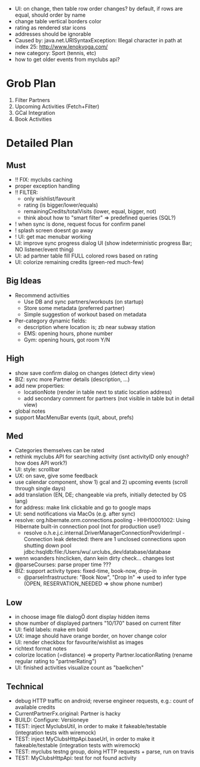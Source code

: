 
* UI: on change, then table row order changes? by default, if rows are equal, should order by name
* change table vertical borders color
* rating as rendered star icons
* addresses should be ignorable
* Caused by: java.net.URISyntaxException: Illegal character in path at index 25: http://www.lenokyoga.com/ 
* new category: Sport (tennis, etc)
* how to get older events from myclubs api?

# Grob Plan

1. Filter Partners
1. Upcoming Activities (Fetch+Filter)
1. GCal Integration
1. Book Activities

# Detailed Plan

## Must

* !! FIX: myclubs caching
* proper exception handling
* !! FILTER:
    * only wishlist/favourit
    * rating (is bigger/lower/equals)
    * remainingCredits/totalVisits (lower, equal, bigger, not)
    * think about how to "smart filter" => predefined queries (SQL?)
* ! when sync is done, request focus for confirm panel
* ! splash screen doesnt go away
* ! UI: get mac menubar working
* UI: improve sync progress dialog UI (show indeterministic progress Bar; NO listener/event thing)
* UI: ad partner table fill FULL colored rows based on rating
* UI: colorize remaining credits (green-red much-few)

## Big Ideas

* Recommend activities
    * Use DB and sync partners/workouts (on startup)
    * Store some metadata (preferred partner)
    * Simple suggestion of workout based on metadata
* Per-category dynamic fields:
    * description where location is; zb near subway station
    * EMS: opening hours, phone number
    * Gym: opening hours, got room Y/N

## High

* show save confirm dialog on changes (detect dirty view)
* BIZ: sync more Partner details (description, ...)
* add new properties: 
    * locationNote (render in table next to static location address)
    * add secondary comment for partners (not visible in table but in detail view)
* global notes
* support MacMenuBar events (quit, about, prefs)

## Med

* Categories themselves can be rated
* rethink myclubs API for searching activity (isnt activityID only enough? how does API work?)
* UI: style: scrollbar
* UX: on save, give some feedback
* use calendar component, show 1) gcal and 2) upcoming events (scroll through single days)
* add translation (EN, DE; changeable via prefs, initially detected by OS lang)
* for address: make link clickable and go to google maps
* UI: send notifications via MacOs (e.g. after sync)
* resolve: org.hibernate.orm.connections.pooling - HHH10001002: Using Hibernate built-in connection pool (not for production use!)
    * resolve o.h.e.j.c.internal.DriverManagerConnectionProviderImpl - Connection leak detected: there are 1 unclosed connections upon shutting down pool jdbc:hsqldb:file:/Users/wu/.urclubs_dev/database/database
* wenn woanders hinclicken, dann kein dirty check... changes lost
* @parseCourses: parse proper time ???
* BIZ: support activity types: fixed-time, book-now, drop-in
    * @parseInfrastructure: "Book Now", "Drop In" => used to infer type (OPEN, RESERVATION_NEEDED => show phone number)

## Low

* in choose image file dialogÖ dont display hidden items
* show number of displayed partners "10/170" based on current filter
* UI: field labels: make em bold
* UX: image should have orange border, on hover change color
* UI: render checkbox for favourite/wishlist as images
* richtext format notes
* colorize location (=distance) => property Partner.locationRating (rename regular rating to "partnerRating")
* UI: finished activities visualize count as "baelkchen"

## Technical

* debug HTTP traffic on android; reverse engineer requests, e.g.: count of available credits
* CurrentPartnerFx.original: Partner is hacky
* BUILD: Configure: Versioneye
* TEST: inject MyclubsUtil, in order to make it fakeable/testable (integration tests with wiremock)
* TEST: inject MyClubsHttpApi.baseUrl, in order to make it fakeable/testable (integration tests with wiremock)
* TEST: myclubs testng group, doing HTTP requests + parse, run on travis
* TEST: MyClubsHttpApi: test for not found activity
